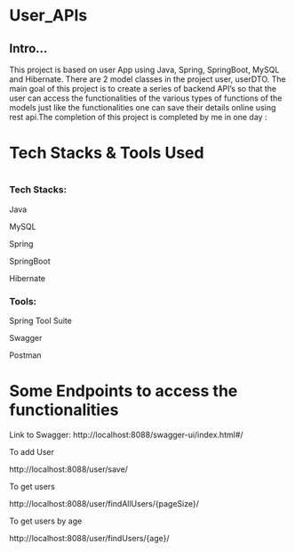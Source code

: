 # User_APIs

 Intro... 
 -----

 This project is based on user App using Java, Spring, SpringBoot, MySQL and Hibernate. There are 2 model classes in the project user, userDTO. The main goal of this project is to create a series of backend API’s so that the user can access the functionalities of the various types of functions of the models just like the functionalities one can save their details online using rest api.The completion of this project is completed by me in one day :


<h1> Tech Stacks & Tools Used <h1>
<h3>Tech Stacks:</h3>

Java

MySQL

Spring

SpringBoot

Hibernate

<h3>Tools:</h3>

Spring Tool Suite

Swagger

Postman


<h1>Some Endpoints to access the functionalities</h1>

Link to Swagger: http://localhost:8088/swagger-ui/index.html#/

To add User

http://localhost:8088/user/save/

To get users

http://localhost:8088/user/findAllUsers/{pageSize}/

To get users by age

http://localhost:8088/user/findUsers/{age}/
